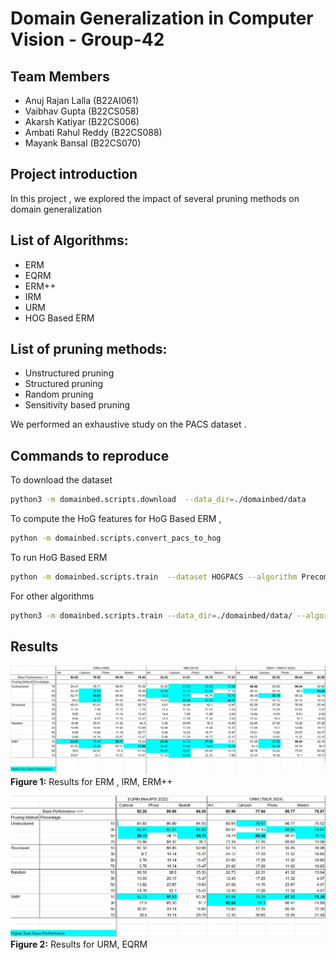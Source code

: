 # Domain Generalization in Computer Vision - Group-42

## Team Members 
- Anuj Rajan Lalla (B22AI061)
- Vaibhav Gupta (B22CS058)
- Akarsh Katiyar (B22CS006)
- Ambati Rahul Reddy (B22CS088)
- Mayank Bansal (B22CS070)
    
## Project introduction 
In this project , we explored the impact of several pruning methods on domain generalization 

## List of Algorithms:
- ERM
- EQRM
- ERM++
- IRM
- URM
- HOG Based ERM

## List of pruning methods:
- Unstructured pruning
- Structured pruning
- Random pruning
- Sensitivity based pruning

We performed an exhaustive study on the PACS dataset . 

## Commands to reproduce
To download the dataset
```sh
python3 -m domainbed.scripts.download  --data_dir=./domainbed/data
```

To compute the HoG features for HoG Based ERM ,
```sh
python -m domainbed.scripts.convert_pacs_to_hog
```

To run HoG Based ERM
```sh
python -m domainbed.scripts.train  --dataset HOGPACS --algorithm PrecomputedHOGMLP  --data_dir=./domainbed/data/ --test_env 0 --hparams "{}" --output_dir plain/HOGPACS/0
```

For other algorithms
```sh
python3 -m domainbed.scripts.train --data_dir=./domainbed/data/ --algorithm EQRM --dataset PACS --test_env 0 --output_dir plain/EQRM/0
```
## Results

![Results_1](./results_1.jpg )  
**Figure 1:** Results for ERM , IRM, ERM++

![Results_2](./results_2.jpg )  
**Figure 2:** Results for URM, EQRM

